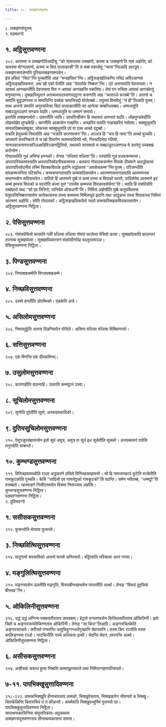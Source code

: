 ```yaml
---
title: ०८. लक्खणसंयुत्तम्

---
```

८. लक्खणसंयुत्तम्  
१. पठमवग्गो  


## १. अट्ठिसुत्तवण्णना

२०२. आयस्मा च लक्खणोतिआदीसु ‘‘को नामायस्मा लक्खणो, कस्मा च ‘लक्खणो’ति नामं अहोसि, को चायस्मा मोग्गल्लानो, कस्मा च सितं पात्वाकासी’’ति तं सब्बं पकासेतुं ‘‘य्वाय’’न्तिआदि आरद्धम्। लक्खणसम्पन्नेनाति पुरिसलक्खणसम्पन्नेन।  
ईसं हसितं ‘‘सित’’न्ति वुच्चतीति आह ‘‘मन्दहसित’’न्ति। अट्ठिसङ्खलिकन्ति नयिदं अविञ्ञाणकं अट्ठिसङ्खलिकमत्तं, अथ खो एको पेतोति आह ‘‘पेतलोके निब्बत्त’’न्ति। एते अत्तभावाति पेतत्तभावा। न आपाथं आगच्छन्तीति देवत्तभावा विय न आपाथं आगच्छन्ति पकतिया। तेसं पन रुचिया आपाथं आगच्छेय्युं मनुस्सानम्। दुक्खाभिभूतानं अनाथभावदस्सनपदट्ठाना करुणाति आह ‘‘कारुञ्ञे कत्तब्बे’’ति। अत्तनो च सम्पत्तिं बुद्धञाणस्स च सम्पत्तिन्ति पच्चेकं सम्पत्तिसद्दो योजेतब्बो। तदुभयं विभावेतुं ‘‘तं ही’’तिआदि वुत्तम्। तत्थ अत्तनो सम्पत्तिं अनुस्सरित्वा सितं पात्वाकासीति पदं आनेत्वा सम्बन्धितब्बम्। धम्मधातूति सब्बञ्ञुतञ्ञाणं सन्धाय वदति। धम्मधातूति वा धम्मानं सभावो।  
इतरोति लक्खणत्थेरो। उपपत्तीति जाति। उपपत्तिसीसेन हि तथारूपं अत्तभावं वदति। लोहतुण्डकेहीति लोहमयेहेव तुण्डकेहि। चरन्तीति आकासेन गच्छन्ति। अच्छरियं वताति गरहच्छरियं नामेतम्। चक्खुभूताति सम्पत्तदिब्बचक्खुका, लोकस्स चक्खुभूताति एवं वा एत्थ अत्थो दट्ठब्बो।  
यत्राति हेतुअत्थे निपातोति आह ‘‘यत्राति कारणवचन’’न्ति। अञ्ञत्र हि ‘‘यत्र हि नामा’’ति अत्थो वुच्चति। अप्पमाणे सत्तनिकाये ते च खो विभागेन कामभवादिभेदे भवे, निरयादिभेदा गतियो, नानत्तकायनानत्तसञ्ञिआदिविञ्ञाणट्ठितियो, तथारूपे सत्तावासे च सब्बञ्ञुतञ्ञाणञ्च मे उपनेतुं पच्चक्खं करोन्तेन।  
गोघातकोति गुन्नं अभिण्हं हननको। तेनाह ‘‘वधित्वा वधित्वा’’ति। तस्साति गुन्नं वधककम्मस्स। अपरापरियकम्मस्साति अपरापरियवेदनीयकम्मस्स। बलवता गोघातककम्मेन विपाके दीयमाने अलद्धोकासं अपरापरियवेदनीयं तस्मिं विपक्कविपाके इदानि लद्धोकासं ‘‘अवसेसकम्म’’न्ति वुत्तम्। पटिसन्धीति पापकम्मजनिता पटिसन्धि। कम्मसभागतायाति कम्मसदिसभावेन। आरम्मणसभागतायाति आरम्मणस्स सभागभावेन सदिसभावेन। यादिसे हि आरम्मणे पुब्बे तं कम्मं तस्स च विपाको पवत्तो, तादिसेयेव आरम्मणे इदं कम्मं इमस्स विपाको च पवत्तोति कत्वा वुत्तं ‘‘तस्सेव कम्मस्स विपाकावसेसेना’’ति। भवति हि तंसदिसेपि तब्बोहारो यथा ‘‘सो एव तित्तिरो, तानियेव ओसधानी’’ति। निमित्तं अहोसीति पुब्बे कतूपचितस्स पेतूपपत्तिनिब्बत्तनवसेन कतोकासस्स तस्स कम्मस्स निमित्तभूतं इदानि तथा उपट्ठहन्तं तस्स विपाकस्स निमित्तं आरम्मणं अहोसि। सोति गोघातको। अट्ठिसङ्खलिकपेतो जातो कम्मसरिक्खकविपाकतावसेन।  
अट्ठिसुत्तवण्णना निट्ठिता।  


## २. पेसिसुत्तवण्णना

२०३. गोमंसपेसियो कत्वाति गाविं वधित्वा वधित्वा गोमंसं फालेत्वा पेसियो कत्वा। सुक्खापेत्वाति कालन्तरं ठपनत्थं सुक्खापेत्वा। सुक्खापियमानानं मंसपेसीनञ्हि वल्लूरसमञ्ञा।  
पेसिसुत्तवण्णना निट्ठिता।  


## ३. पिण्डसुत्तवण्णना

२०४. निप्पक्खचम्मेति विगतपक्खचम्मे।  


## ४. निच्छविसुत्तवण्णना

२०५. उरब्भे हनतीति ओरब्भिको। एळकेति अजे।  


## ५. असिलोमसुत्तवण्णना

२०६. निवापपुट्ठेति अत्तना दिन्ननिवापेन पोसिते। असिना वधित्वा वधित्वा विक्किणन्तो।  


## ६. सत्तिसुत्तवण्णना

२०७. एकं मिगन्ति एकं दीपकमिगम्।  


## ७. उसुलोमसुत्तवण्णना

२०८. कारणाहीति यातनाहि। ञत्वाति कम्मट्ठानं ञत्वा।  


## ८. सूचिलोमसुत्तवण्णना

२०९. सुणोति पूरेतीति सूतो, अस्सदमकादिको।  


## ९. दुतियसूचिलोमसुत्तवण्णना

२१०. पेसुञ्ञूपसंहारवसेन इतो सुतं अमुत्र, अमुत्र वा सुतं इध सूचेतीति सूचको। अनयब्यसनं पापेसि मनुस्सेति सम्बन्धो।  


## १०. कुम्भण्डसुत्तवण्णना

२११. विनिच्छयामच्चोति रञ्ञा अड्डकरणे ठपितो विनिच्छयमहामत्तो। सो हि गामजनकायं कूटेति वञ्चेतीति गामकूटकोति वुच्चति। केचि ‘‘तादिसो एव गामजेट्ठको गामकूटको’’ति वदन्ति। समेन भवितब्बं, ‘‘धम्मट्ठो’’ति वत्तब्बतो। रहस्सङ्गे निसीदनवसेन विसमा निसज्जाव अहोसि।  
कुम्भण्डसुत्तवण्णना निट्ठिता।  
पठमवग्गवण्णना निट्ठिता।  
२. दुतियवग्गो  


## १. ससीसकसुत्तवण्णना

२१२. फुसन्तोति थेय्याय फुसन्तो।  


## ३. निच्छवित्थिसुत्तवण्णना

२१४. मातुगामो सस्सामिको अत्तनो फस्से अनिस्सरो। वट्टित्वाति भस्सित्वा अपरं गन्त्वा।  


## ४. मङ्गुलित्थिसुत्तवण्णना

२१५. मङ्गनवसेन उलतीति मङ्गुलि, विरूपबीभच्छभावेन पवत्ततीति अत्थो। तेनाह ‘‘विरूपं दुद्दसिकं बीभच्छ’’न्ति।  


## ५. ओकिलिनीसुत्तवण्णना

२१६. उद्धं उद्धं अग्गिना पक्कसरीरताय उप्पक्कम्। हेट्ठतो पग्घरणवसेन किलिन्नसरीरताय ओकिलिनी। इतो चितो च अङ्गारसम्परिकिण्णताय ओकिरिनी। तेनाह ‘‘सा किरा’’तिआदि। अङ्गारचितकेति अङ्गारसञ्चये। सरीरतो पग्घरन्ति असुचिदुग्गन्धजेगुच्छानि सेदगतानि। तस्स किर रञ्ञोति तस्स कालिङ्गस्स रञ्ञो। नाटकिनीति नच्चे अधिकता इत्थी। सेदन्ति सेदनं, तापनन्ति अत्थो।  
ओकिलिनीसुत्तवण्णना निट्ठिता।  


## ६. असीसकसुत्तवण्णना

२१७. असीसकं कबन्धं हुत्वा निब्बत्ति कम्मायूहनकाले तथा निमित्तग्गहणपरिचयतो।  


## ७-११. पापभिक्खुसुत्तादिवण्णना

२१८-२२२. लामकभिक्खूति हीनाचारताय लामको, भिक्खुवेसताय, भिक्खाहारेन जीवनतो च भिक्खु। चित्तकेळिन्ति चित्तरुचियं तं तं कीळन्तो। अयमेवाति भिक्खुवत्थुस्मिं वुत्तनयो एव।  
पापभिक्खुसुत्तादिवण्णना निट्ठिता।  
सारत्थप्पकासिनिया संयुत्तनिकाय-अट्ठकथाय  
लक्खणसंयुत्तवण्णनाय लीनत्थप्पकासना समत्ता।  